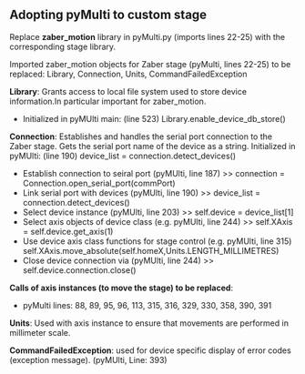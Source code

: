 ## Adopting pyMulti to custom stage

Replace **zaber_motion** library in pyMulti.py (imports lines 22-25) with the corresponding stage library. 

Imported zaber_motion objects for Zaber stage (pyMulti, lines 22-25) to be replaced: Library, Connection, Units, CommandFailedException

**Library**: Grants access to local file system used to store device information.In particular important for zaber_motion. 
* Initialized in pyMUlti main: (line 523) Library.enable_device_db_store()

**Connection**: Establishes and handles the serial port connection to the Zaber stage. Gets the serial port name of the device as a string. Initialized in pyMUlti: (line 190) device_list = connection.detect_devices()

* Establish connection to seiral port (pyMUlti, line 187) >> connection = Connection.open_serial_port(commPort)
* Link serial port with devices (pyMUlti, line 190) >> device_list = connection.detect_devices()
* Select device instance (pyMUlti, line 203) >> self.device = device_list[1] 
* Select axis objects of device class (e.g. pyMUlti, line 244) >> self.XAxis = self.device.get_axis(1)
* Use device axis class functions for stage control (e.g. pyMUlti, line 315) self.XAxis.move_absolute(self.homeX,Units.LENGTH_MILLIMETRES)
* Close device connection via (pyMUlti, line 244) >> self.device.connection.close()
 
**Calls of axis instances (to move the stage) to be replaced**: 
* pyMulti lines: 88, 89, 95, 96, 113, 315, 316, 329, 330, 358, 390, 391

**Units**: Used with axis instance to ensure that movements are performed in millimeter scale.

**CommandFailedException**: used for device specific display of error codes (exception message). (pyMUlti, Line: 393)